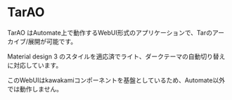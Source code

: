 # TarAO
TarAO はAutomate上で動作するWebUI形式のアプリケーションで、Tarのアーカイブ/展開が可能です。

Material design 3 のスタイルを適応済でライト、ダークテーマの自動切り替えに対応しています。

このWebUIはkawakamiコンポーネントを基盤としているため、Automate以外では動作しません。

